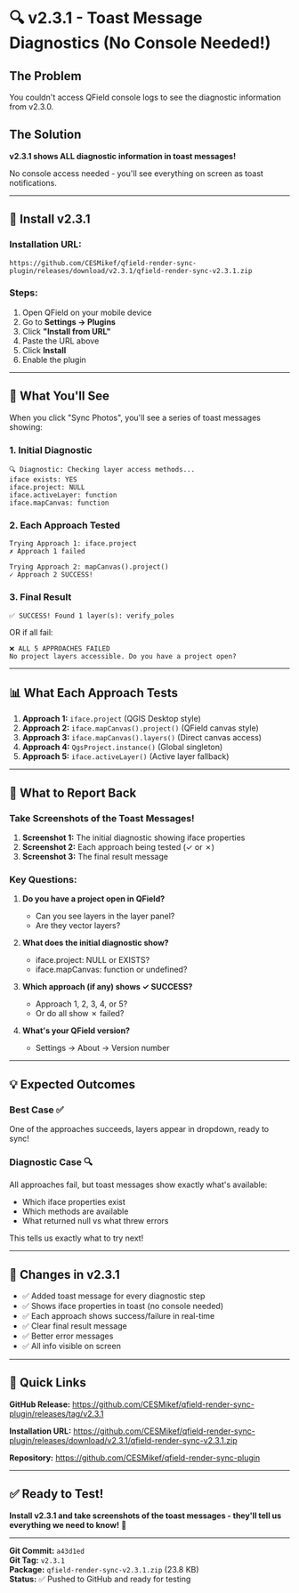 # 🔍 v2.3.1 - Toast Message Diagnostics (No Console Needed!)

## The Problem

You couldn't access QField console logs to see the diagnostic information from v2.3.0.

## The Solution

**v2.3.1 shows ALL diagnostic information in toast messages!**

No console access needed - you'll see everything on screen as toast notifications.

---

## 🚀 Install v2.3.1

### Installation URL:
```
https://github.com/CESMikef/qfield-render-sync-plugin/releases/download/v2.3.1/qfield-render-sync-v2.3.1.zip
```

### Steps:
1. Open QField on your mobile device
2. Go to **Settings → Plugins**
3. Click **"Install from URL"**
4. Paste the URL above
5. Click **Install**
6. Enable the plugin

---

## 📱 What You'll See

When you click "Sync Photos", you'll see a series of toast messages showing:

### 1. Initial Diagnostic
```
🔍 Diagnostic: Checking layer access methods...
iface exists: YES
iface.project: NULL
iface.activeLayer: function
iface.mapCanvas: function
```

### 2. Each Approach Tested
```
Trying Approach 1: iface.project
✗ Approach 1 failed

Trying Approach 2: mapCanvas().project()
✓ Approach 2 SUCCESS!
```

### 3. Final Result
```
✅ SUCCESS! Found 1 layer(s): verify_poles
```

OR if all fail:

```
❌ ALL 5 APPROACHES FAILED
No project layers accessible. Do you have a project open?
```

---

## 📊 What Each Approach Tests

1. **Approach 1:** `iface.project` (QGIS Desktop style)
2. **Approach 2:** `iface.mapCanvas().project()` (QField canvas style)
3. **Approach 3:** `iface.mapCanvas().layers()` (Direct canvas access)
4. **Approach 4:** `QgsProject.instance()` (Global singleton)
5. **Approach 5:** `iface.activeLayer()` (Active layer fallback)

---

## 🎯 What to Report Back

### Take Screenshots of the Toast Messages!

1. **Screenshot 1:** The initial diagnostic showing iface properties
2. **Screenshot 2:** Each approach being tested (✓ or ✗)
3. **Screenshot 3:** The final result message

### Key Questions:

1. **Do you have a project open in QField?**
   - Can you see layers in the layer panel?
   - Are they vector layers?

2. **What does the initial diagnostic show?**
   - iface.project: NULL or EXISTS?
   - iface.mapCanvas: function or undefined?

3. **Which approach (if any) shows ✓ SUCCESS?**
   - Approach 1, 2, 3, 4, or 5?
   - Or do all show ✗ failed?

4. **What's your QField version?**
   - Settings → About → Version number

---

## 💡 Expected Outcomes

### Best Case ✅
One of the approaches succeeds, layers appear in dropdown, ready to sync!

### Diagnostic Case 🔍
All approaches fail, but toast messages show exactly what's available:
- Which iface properties exist
- Which methods are available
- What returned null vs what threw errors

This tells us exactly what to try next!

---

## 📝 Changes in v2.3.1

- ✅ Added toast message for every diagnostic step
- ✅ Shows iface properties in toast (no console needed)
- ✅ Each approach shows success/failure in real-time
- ✅ Clear final result message
- ✅ Better error messages
- ✅ All info visible on screen

---

## 🔗 Quick Links

**GitHub Release:**
https://github.com/CESMikef/qfield-render-sync-plugin/releases/tag/v2.3.1

**Installation URL:**
https://github.com/CESMikef/qfield-render-sync-plugin/releases/download/v2.3.1/qfield-render-sync-v2.3.1.zip

**Repository:**
https://github.com/CESMikef/qfield-render-sync-plugin

---

## ✅ Ready to Test!

**Install v2.3.1 and take screenshots of the toast messages - they'll tell us everything we need to know!** 📸

---

**Git Commit:** `a43d1ed`  
**Git Tag:** `v2.3.1`  
**Package:** `qfield-render-sync-v2.3.1.zip` (23.8 KB)  
**Status:** ✅ Pushed to GitHub and ready for testing

